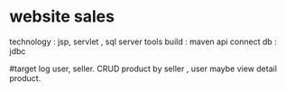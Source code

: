 # website sales
technology : jsp, servlet , sql server 
tools build : maven
api connect db : jdbc 

#target
log user, seller. 
CRUD product by seller , user maybe view detail product.
